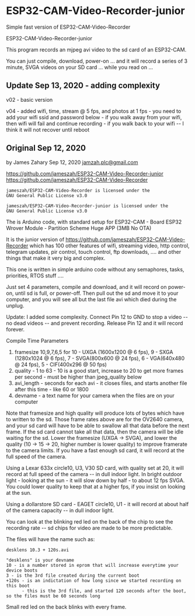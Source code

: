 # ESP32-CAM-Video-Recorder-junior
Simple fast version of ESP32-CAM-Video-Recorder

ESP32-CAM-Video-Recorder-junior

  This program records an mjpeg avi video to the sd card of an ESP32-CAM.
  
  You can just compile, download, power-on ... and it will record a series of 3 minute, SVGA videos on your SD card ... while you read on ...


## Update Sep 13, 2020 - adding complexity
v02 - basic version
 
v04 - added wifi, time, stream @ 5 fps, and photos at 1 fps
    - you need to add your wifi ssid and password below 
    - if you walk away from your wifi, then wifi will fail and continue recording
    - if you walk back to your wifi -- I think it will not recover until reboot

 ## Original Sep 12, 2020 
 
  by James Zahary Sep 12, 2020
     jamzah.plc@gmail.com

  https://github.com/jameszah/ESP32-CAM-Video-Recorder-junior
  https://github.com/jameszah/ESP32-CAM-Video-Recorder

    jameszah/ESP32-CAM-Video-Recorder is licensed under the
    GNU General Public License v3.0

    jameszah/ESP32-CAM-Video-Recorder-junior is licensed under the
    GNU General Public License v3.0

  The is Arduino code, with standard setup for ESP32-CAM
    - Board ESP32 Wrover Module
    - Partition Scheme Huge APP (3MB No OTA)

  It is the junior version of   https://github.com/jameszah/ESP32-CAM-Video-Recorder
  which has 100 other features of wifi, streaming video, http control, telegram updates, pir control,
  touch control, ftp downloads, .... and other things that make it very big and complex.

  This one is written in simple arduino code without any semaphores, tasks, priorities, RTOS stuff ....

  Just set 4 parameters, compile and download, and it will record on power-on, until sd is full, or power-off.
  Then pull out the sd and move it to your computer, and you will see all but the last file avi which died during the unplug.

  Update:  I added some complexity.
     Connect Pin 12 to GND to stop a video -- no dead videos -- and prevent recording.
     Release Pin 12 and it will record forever.

  Compile Time Parameters
  1.  framesize 10,9,7,6,5 for 10 - UXGA (1600x1200 @ 6 fps), 9 - SXGA (1280x1024 @ 6 fps), 7 - SVGA(800x600 @ 24 fps), 6 - VGA(640x480 @ 24 fps), 5 - CIF(400x296 @ 50 fps)
  2.  quality - 1 to 63 - 10 is a good start, increase to 20 to get more frames per second - must be higher than jpeg_quality below
  3.  avi_length - seconds for each avi - it closes files, and starts another file after this time - like 60 or 1800
  4.  devname - a text name for your camera when the files are on your computer

  Note that framesize and high quality will produce lots of bytes which have to written to the sd.  Those frame rates above are
  for the OV2640 camera, and your sd card will have to be able to swallow all that data before the next frame.  If the
  sd card cannot take all that data, then the camera will be idle waiting for the sd.  Lower the framesize (UXGA -> SVGA),
  and lower the quality (10 -> 15 -> 20, higher number is lower quality) to improve framerate to the camera limits.
  If you have a fast enough sd card, it will record at the full speed of the camera.

  Using a Lexar 633x circle10, U3, V30 SD card, with quality set at 20, it will record at full speed of the camera -- in dull indoor light.
  In bright outdoor light - looking at the sun - it will slow down by half - to about 12 fps SVGA.  You could lower quality to keep that
  at a higher fps, if you insist on looking at the sun.

  Using a dollarstore SD card - EAGET circle10, U1 - it will record at about half of the camera capacity -- in dull indoor light.

  You can look at the blinking red led on the back of the chip to see the recording rate -- sd chips for video are made to be more predictable.

  The files will have the name such as:

    desklens 10.3 + 120s.avi

    "desklens" is your devname
    10 - is a number stored in eprom that will increase everytime your device boots
    3 - is the 3rd file created during the current boot
    +120s - is an indictation of how long since we started recording on this boot
          - this is the 3rd file, and started 120 seconds after the boot, so the files must be 60 seconds long

  Small red led on the back blinks with every frame.


